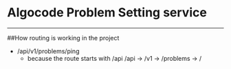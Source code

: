 # Algocode Problem Setting service



  ---------------------

  ##How routing is working in the project

  - /api/v1/problems/ping
    - because the route starts with /api
        /api       -> /v1 -> /problems  -> /